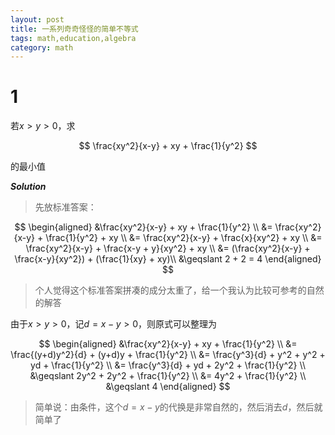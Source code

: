 ```yaml
---
layout: post
title: 一系列奇奇怪怪的简单不等式
tags: math,education,algebra
category: math
---
```


# 1

若$x > y > 0$，求

$$
    \frac{xy^2}{x-y} + xy + \frac{1}{y^2}
$$

的最小值

***Solution***

> 先放标准答案：


$$
\begin{aligned}
    &\frac{xy^2}{x-y} + xy + \frac{1}{y^2}  \\
    &= \frac{xy^2}{x-y} + \frac{1}{y^2} + xy  \\
    &= \frac{xy^2}{x-y} + \frac{x}{xy^2} + xy  \\
    &= \frac{xy^2}{x-y} + \frac{x-y + y}{xy^2} + xy \\
    &= (\frac{xy^2}{x-y} + \frac{x-y}{xy^2}) + (\frac{1}{xy} + xy)\\
    &\geqslant 2 + 2 = 4
\end{aligned}
$$

> 个人觉得这个标准答案拼凑的成分太重了，给一个我认为比较可参考的自然的解答

由于$x > y > 0$，记$d = x - y > 0$，则原式可以整理为

$$
\begin{aligned}
    &\frac{xy^2}{x-y} + xy + \frac{1}{y^2}  \\
    &= \frac{(y+d)y^2}{d} + (y+d)y + \frac{1}{y^2} \\
    &= \frac{y^3}{d} + y^2 + y^2 + yd + \frac{1}{y^2} \\
    &= \frac{y^3}{d} + yd + 2y^2 + \frac{1}{y^2} \\
    &\geqslant 2y^2 + 2y^2 + \frac{1}{y^2} \\
    &= 4y^2 + \frac{1}{y^2} \\
    &\geqslant 4
\end{aligned}
$$

> 简单说：由条件，这个$d=x-y$的代换是非常自然的，然后消去$d$，然后就简单了